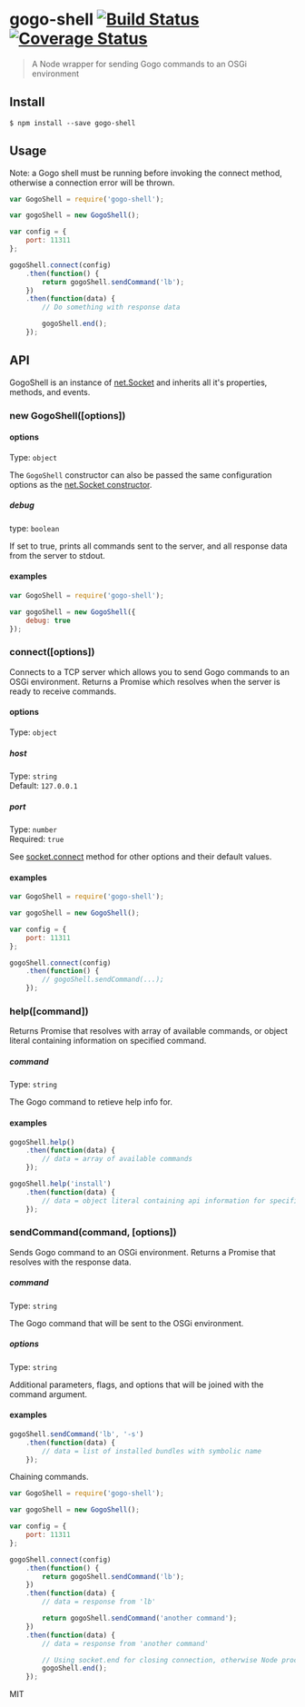 # gogo-shell [![Build Status](https://travis-ci.org/Robert-Frampton/node-gogo-shell.svg?branch=master)](https://travis-ci.org/Robert-Frampton/node-gogo-shell) [![Coverage Status](https://coveralls.io/repos/github/Robert-Frampton/node-gogo-shell/badge.svg?branch=master)](https://coveralls.io/github/Robert-Frampton/node-gogo-shell?branch=master)

> A Node wrapper for sending Gogo commands to an OSGi environment


## Install

```
$ npm install --save gogo-shell
```


## Usage

Note: a Gogo shell must be running before invoking the connect method, otherwise a connection error will be thrown.

```js
var GogoShell = require('gogo-shell');

var gogoShell = new GogoShell();

var config = {
    port: 11311
};

gogoShell.connect(config)
    .then(function() {
        return gogoShell.sendCommand('lb');
    })
    .then(function(data) {
        // Do something with response data

        gogoShell.end();
    });
```


## API

GogoShell is an instance of [net.Socket](https://nodejs.org/api/net.html#net_class_net_socket) and inherits all it's properties, methods, and events.

### new GogoShell([options])

#### options

Type: `object`

The `GogoShell` constructor can also be passed the same configuration options as the [net.Socket constructor](https://nodejs.org/api/net.html#net_new_net_socket_options).

##### debug

type: `boolean`<br>

If set to true, prints all commands sent to the server, and all response data from the server to stdout.

#### examples

```js
var GogoShell = require('gogo-shell');

var gogoShell = new GogoShell({
    debug: true
});
```

### connect([options])

Connects to a TCP server which allows you to send Gogo commands to an OSGi environment. Returns a Promise which resolves when the server is ready to receive commands.

#### options

Type: `object`

##### host

Type: `string`<br>
Default: `127.0.0.1`

##### port

Type: `number`<br>
Required: `true`

See [socket.connect](https://nodejs.org/api/net.html#net_socket_connect_options_connectlistener) method for other options and their default values.

#### examples

```js
var GogoShell = require('gogo-shell');

var gogoShell = new GogoShell();

var config = {
    port: 11311
};

gogoShell.connect(config)
    .then(function() {
        // gogoShell.sendCommand(...);
    });
```


### help([command])

Returns Promise that resolves with array of available commands, or object literal containing information on specified command.

##### command

Type: `string`

The Gogo command to retieve help info for.

#### examples

```js
gogoShell.help()
    .then(function(data) {
        // data = array of available commands
    });
```

```js
gogoShell.help('install')
    .then(function(data) {
        // data = object literal containing api information for specified command
    });
```


### sendCommand(command, [options])

Sends Gogo command to an OSGi environment. Returns a Promise that resolves with the response data.

##### command

Type: `string`

The Gogo command that will be sent to the OSGi environment.

##### options

Type: `string`

Additional parameters, flags, and options that will be joined with the command argument.

#### examples

```js
gogoShell.sendCommand('lb', '-s')
    .then(function(data) {
        // data = list of installed bundles with symbolic name
    });
```

Chaining commands.

```js
var GogoShell = require('gogo-shell');

var gogoShell = new GogoShell();

var config = {
    port: 11311
};

gogoShell.connect(config)
    .then(function() {
        return gogoShell.sendCommand('lb');
    })
    .then(function(data) {
        // data = response from 'lb'

        return gogoShell.sendCommand('another command');
    })
    .then(function(data) {
        // data = response from 'another command'

        // Using socket.end for closing connection, otherwise Node process wouldn't end
        gogoShell.end();
    });
```


MIT
